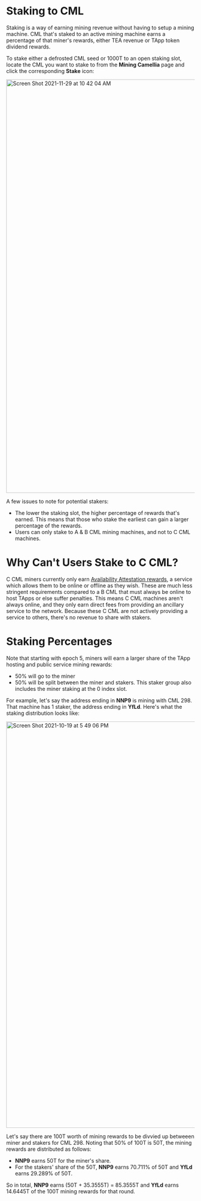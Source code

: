 # Staking to CML
Staking is a way of earning mining revenue without having to setup a mining machine. CML that's staked to an active mining machine earns a percentage of that miner's rewards, either TEA revenue or TApp token dividend rewards. 

To stake either a defrosted CML seed or 1000T to an open staking slot, locate the CML you want to stake to from the **Mining Camellia** page and click the corresponding **Stake** icon:

<img width="1105" alt="Screen Shot 2021-11-29 at 10 42 04 AM" src="https://user-images.githubusercontent.com/86096370/143933704-462e457f-fbe9-448f-9575-206484f502ac.png">

A few issues to note for potential stakers:

- The lower the staking slot, the higher percentage of rewards that's earned. This means that those who stake the earliest can gain a larger percentage of the rewards.
- Users can only stake to A & B CML mining machines, and not to C CML machines. 

# Why Can't Users Stake to C CML?
C CML miners currently only earn [Availability Attestation rewards](https://github.com/tearust/teaproject/wiki/Mining---Availability-Attestation), a service which allows them to be online or offline as they wish. These are much less stringent requirements compared to a B CML that must always be online to host TApps or else suffer penalties. This means C CML machines aren't always online, and they only earn direct fees from providing an ancillary service to the network. Because these C CML are not actively providing a service to others, there's no revenue to share with stakers.

# Staking Percentages
Note that starting with epoch 5, miners will earn a larger share of the TApp hosting and public service mining rewards: 
- 50% will go to the miner
- 50% will be split between the miner and stakers. This staker group also includes the miner staking at the 0 index slot.

For example, let's say the address ending in **NNP9** is mining with CML 298. That machine has 1 staker, the address ending in **YfLd**. Here's what the staking distribution looks like:

<img width="1086" alt="Screen Shot 2021-10-19 at 5 49 06 PM" src="https://user-images.githubusercontent.com/86096370/138010022-09c65996-7852-48ed-9451-fd70959fb872.png">

Let's say there are 100T worth of mining rewards to be divvied up betweeen miner and stakers for CML 298. Noting that 50% of 100T is 50T, the mining rewards are distributed as follows:

- **NNP9** earns 50T for the miner's share.
- For the stakers' share of the 50T, **NNP9** earns 70.711% of 50T and **YfLd** earns 29.289% of 50T.

So in total, **NNP9** earns (50T + 35.3555T) = 85.3555T and **YfLd** earns 14.6445T of the 100T mining rewards for that round.
